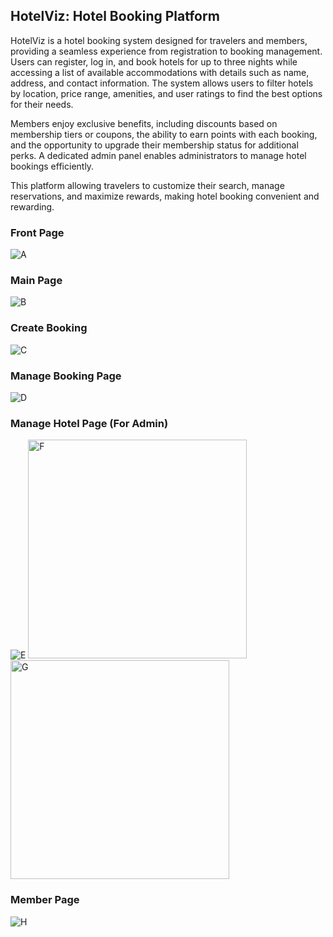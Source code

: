 ## **HotelViz: Hotel Booking Platform**

HotelViz is a hotel booking system designed for travelers and members, providing a seamless experience from registration to booking management. Users can register, log in, and book hotels for up to three nights while accessing a list of available accommodations with details such as name, address, and contact information. The system allows users to filter hotels by location, price range, amenities, and user ratings to find the best options for their needs.

Members enjoy exclusive benefits, including discounts based on membership tiers or coupons, the ability to earn points with each booking, and the opportunity to upgrade their membership status for additional perks. A dedicated admin panel enables administrators to manage hotel bookings efficiently.

This platform allowing travelers to customize their search, manage reservations, and maximize rewards, making hotel booking convenient and rewarding.

### Front Page
![A](https://github.com/user-attachments/assets/3f09ebee-16e3-4c0d-8711-b9f2f91bd7e2)

### Main Page
![B](https://github.com/user-attachments/assets/cdf94cca-d6f3-4e81-948c-83318913c727)

### Create Booking
![C](https://github.com/user-attachments/assets/aa207af1-b051-4df7-98c0-fd0a15123d77)

### Manage Booking Page
![D](https://github.com/user-attachments/assets/52878f40-ce78-4a46-9d1e-058a3c4ef838)

### Manage Hotel Page (For Admin)
![E](https://github.com/user-attachments/assets/40df250c-3b61-4d6e-89da-09c3f1a8aada)
<img height="350" alt="F" src="https://github.com/user-attachments/assets/732eb498-5e9a-4548-97f2-bc30a047210b" />&nbsp; &nbsp; &nbsp;<img height="350" alt="G" src="https://github.com/user-attachments/assets/165df13b-2ca6-4ae4-bccd-8ed80514915b" />

### Member Page
![H](https://github.com/user-attachments/assets/0bd4c89d-607d-47e4-8300-37d93521ce20)
